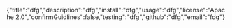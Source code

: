 {"title":"dfg","description":"dfg","install":"dfg","usage":"dfg","license":"Apache 2.0","confirmGuidlines":false,"testing":"dfg","github":"dfg","email":"fdg"}